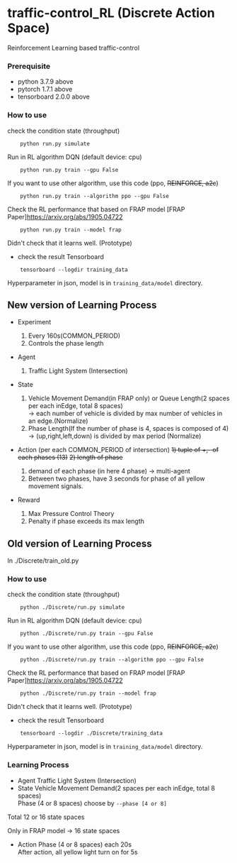 # traffic-control_RL (Discrete Action Space)
Reinforcement Learning based traffic-control

### Prerequisite
- python 3.7.9 above
- pytorch 1.7.1 above
- tensorboard 2.0.0 above

### How to use
check the condition state (throughput)
```shell script
    python run.py simulate
``` 
Run in RL algorithm DQN (default device: cpu)
```shell script
    python run.py train --gpu False
``` 
If you want to use other algorithm, use this code (ppo, ~~REINFORCE, a2c~~) 

```shell script
    python run.py train --algorithm ppo --gpu False
``` 
Check the RL performance that based on FRAP model [FRAP Paper]https://arxiv.org/abs/1905.04722
```shell script
    python run.py train --model frap
``` 
Didn't check that it learns well. (Prototype)
- check the result
Tensorboard
```shell script
    tensorboard --logdir training_data
``` 
Hyperparameter in json, model is in `training_data/model` directory.

## New version of Learning Process
- Experiment
    1) Every 160s(COMMON_PERIOD)
    2) Controls the phase length

- Agent
    1) Traffic Light System (Intersection)

- State
    1) Vehicle Movement Demand(in FRAP only) or Queue Length(2 spaces per each inEdge, total 8 spaces) <br/>
    -> each number of vehicle is divided by max number of vehicles in an edge.(Normalize)
    2) Phase Length(If the number of phase is 4, spaces is composed of 4) <br/>
    -> (up,right,left,down) is divided by max period (Normalize)

- Action (per each COMMON_PERIOD of intersection)
    ~~1) tuple of +,- of each phases (13)~~
    ~~2) length of phase~~
    1) demand of each phase (in here 4 phase) -> multi-agent
    2) Between two phases, have 3 seconds for phase of all yellow movement signals. 

- Reward
    1) Max Pressure Control Theory
    2) Penalty if phase exceeds its max length



## Old version of Learning Process
In ./Discrete/train_old.py

### How to use
check the condition state (throughput)
```shell script
    python ./Discrete/run.py simulate
``` 
Run in RL algorithm DQN (default device: cpu)
```shell script
    python ./Discrete/run.py train --gpu False
``` 
If you want to use other algorithm, use this code (ppo, ~~REINFORCE, a2c~~) 

```shell script
    python ./Discrete/run.py train --algorithm ppo --gpu False
``` 
Check the RL performance that based on FRAP model [FRAP Paper]https://arxiv.org/abs/1905.04722
```shell script
    python ./Discrete/run.py train --model frap
``` 
Didn't check that it learns well. (Prototype)
- check the result
Tensorboard
```shell script
    tensorboard --logdir ./Discrete/training_data
``` 
Hyperparameter in json, model is in `training_data/model` directory.

### Learning Process
- Agent
Traffic Light System (Intersection)
- State
Vehicle Movement Demand(2 spaces per each inEdge, total 8 spaces) <br/>
Phase (4 or 8 spaces) choose by `--phase [4 or 8]`<br/>

Total 12 or 16 state spaces <br/>

Only in FRAP model -> 16 state spaces

- Action
Phase (4 or 8 spaces) each 20s <br/>
After action, all yellow light turn on for 5s
